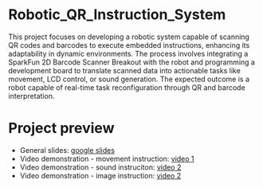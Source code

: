 # Robotic_QR_Instruction_System

This project focuses on developing a robotic system
capable of scanning QR codes and barcodes to execute embedded
instructions, enhancing its adaptability in dynamic environments.
The process involves integrating a SparkFun 2D Barcode Scanner
Breakout with the robot and programming a development board
to translate scanned data into actionable tasks like movement,
LCD control, or sound generation. The expected outcome is a
robot capable of real-time task reconfiguration through QR and
barcode interpretation.

# Project preview
- General slides: [google slides](https://docs.google.com/presentation/d/12lq0323U5dDF2ajel0VM8PsNYy23ksecj1YoQKnjl5c/edit?usp=sharing)
- Video demonstration - movement instruction: [video 1](https://www.youtube.com/watch?v=naU8icNVj24&feature=youtu.be)
- Video demonstration - sound instruciton: [video 2](https://www.youtube.com/watch?v=-CH57oR08O0&feature=youtu.be)
- Video demonstration - image instruction: [video 2](https://www.youtube.com/shorts/JH6pmHVL630)
